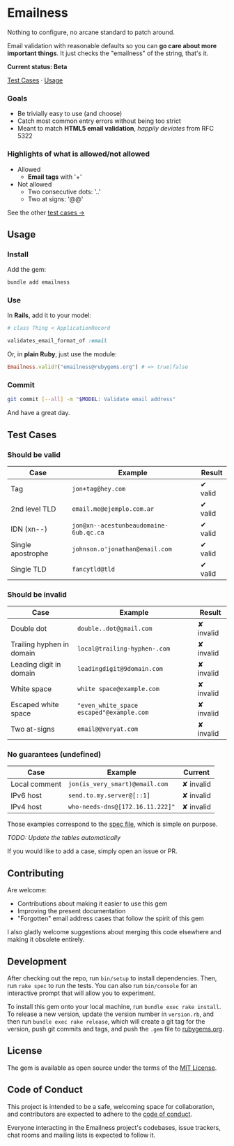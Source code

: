 # Emailness
Nothing to configure, no arcane standard to patch around.

Email validation with reasonable defaults so you can **go care about more important things**. It just checks the "emailness" of the string, that's it.

**Current status: Beta**

[Test Cases](#test-cases) · [Usage](#usage)

### Goals
* Be trivially easy to use (and choose)
* Catch most common entry errors without being too strict
* Meant to match **HTML5 email validation**, *happily deviates* from RFC 5322

### Highlights of what is allowed/not allowed
* Allowed
    * **Email tags** with '+'
* Not allowed
    * Two consecutive dots: '..'
    * Two at signs: '@@'

See the other [test cases &rarr;](#test-cases)

## Usage
### Install
Add the gem:

```sh
bundle add emailness
```

### Use
In **Rails**, add it to your model:

```ruby
# class Thing < ApplicationRecord

validates_email_format_of :email

```

Or, in **plain Ruby**, just use the module:

```ruby
Emailness.valid?("emailness@rubygems.org") # => true|false
```

### Commit
```sh
git commit [--all] -m "$MODEL: Validate email address"
```

And have a great day.

## Test Cases

### Should be valid
| Case                       | Example                                  | Result    |
|----------------------------|------------------------------------------|-----------|
| Tag                        | `jon+tag@hey.com`                        | ✔ valid   |
| 2nd level TLD              | `email.me@ejemplo.com.ar`                | ✔ valid   |
| IDN (xn--)                 | `jon@xn--acestunbeaudomaine-6ub.qc.ca`   | ✔ valid   |
| Single apostrophe          | `johnson.o'jonathan@email.com`           | ✔ valid   |
| Single TLD                 | `fancytld@tld`                           | ✔ valid   |

### Should be invalid
| Case                       | Example                                  | Result    |
|----------------------------|------------------------------------------|-----------|
| Double dot                 | `double..dot@gmail.com`                  | ✘ invalid |
| Trailing hyphen in domain  | `local@trailing-hyphen-.com`             | ✘ invalid |
| Leading digit in domain    | `leadingdigit@9domain.com`               | ✘ invalid |
| White space                | `white space@example.com`                | ✘ invalid |
| Escaped white space        | `"even_white_space escaped"@example.com` | ✘ invalid |
| Two at-signs               | `email@@veryat.com`                      | ✘ invalid |

### No guarantees (undefined)
| Case          | Example                          | Current   |
|---------------|----------------------------------|-----------|
| Local comment | `jon(is_very_smart)@email.com`   | ✘ invalid |
| IPv6 host     | `send.to.my.server@[::1]`        | ✘ invalid |
| IPv4 host     | `who-needs-dns@[172.16.11.222]"` | ✘ invalid |

Those examples correspond to the
[spec file](https://github.com/joallard/emailness/blob/master/spec/emailness_spec.rb), which is simple on purpose.

*TODO: Update the tables automatically*

If you would like to add a case, simply open an issue or PR.


## Contributing
Are welcome:

* Contributions about making it easier to use this gem
* Improving the present documentation
* "Forgotten" email address cases that follow the spirit of this gem

I also gladly welcome suggestions about merging this code elsewhere and making it obsolete entirely.

## Development

After checking out the repo, run `bin/setup` to install dependencies. Then, run `rake spec` to run the tests. You can also run `bin/console` for an interactive prompt that will allow you to experiment.

To install this gem onto your local machine, run `bundle exec rake install`. To release a new version, update the version number in `version.rb`, and then run `bundle exec rake release`, which will create a git tag for the version, push git commits and tags, and push the `.gem` file to [rubygems.org](https://rubygems.org).


## License
The gem is available as open source under the terms of the [MIT License](https://opensource.org/licenses/MIT).

## Code of Conduct
This project is intended to be a safe, welcoming space for collaboration, and contributors are expected to adhere to the [code of conduct](https://github.com/joallard/emailness/blob/master/CODE_OF_CONDUCT.md).

Everyone interacting in the Emailness project's codebases, issue trackers, chat rooms and mailing lists is expected to follow it.
